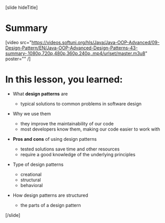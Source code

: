 [slide hideTitle]

# Summary

[video src="https://videos.softuni.org/hls/Java/Java-OOP-Advanced/09-Design-Pattern/EN/Java-OOP-Advanced-Design-Patterns-43-summary-,1080p,720p,480p,360p,240p,.mp4/urlset/master.m3u8" poster="" /]

# In this lesson, you learned:

- What **design patterns** are 
    * typical solutions to common problems in software design

- Why we use them
    * they improve the maintainability of our code
    * most developers know them, making our code easier to work with

- **Pros and cons** of using design patterns
    * tested solutions save time and other resources
    * require a good knowledge of the underlying principles

- Type of design patterns
    * creational
    * structural
    * behavioral

- How design patterns are structured
    * the parts of a design pattern

[/slide]
